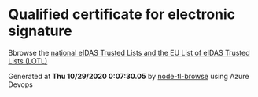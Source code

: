 # Qualified certificate for electronic signature 
 Bbrowse the [national eIDAS Trusted Lists and the EU List of eIDAS Trusted Lists (LOTL)](https://webgate.ec.europa.eu/tl-browser/#/) 
 
 
Generated at **Thu 10/29/2020  0:07:30.05** by [node-tl-browse](https://github.com/ymedlop/node-tl-browser) using Azure Devops 
